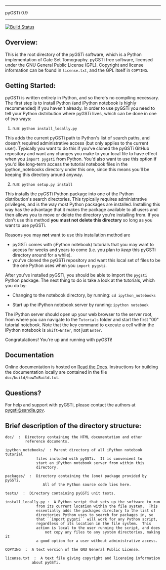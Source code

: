********************************************************************************
  pyGSTi 0.9 
********************************************************************************

[![Build Status](https://travis-ci.org/pyGSTio/pyGSTi.png)](https://travis-ci.org/pyGSTio/pyGSTi)

Overview:
--------
This is the root directory of the pyGSTi software, which is a Python
 implementation of Gate Set Tomography.  pyGSTi free software, licensed
 under the GNU General Public License (GPL).  Copyright and license information
 can be found in ``license.txt``, and the GPL itself in ``COPYING``.


Getting Started:
---------------
pyGSTi is written entirely in Python, and so there's no compiling necessary.
The first step is to install Python (and iPython notebook is highly
recommended) if you haven't already.   In order to use pyGSTi you need to
tell your Python distribution where pyGSTi lives, which can be done in one
 of two ways:

1) run: ``python install_locally.py``

  This adds the current pyGSTi path to Python's list of search paths, and
  doesn't required administrative access (but only applies to the current user).
  Typically you want to do this if you've cloned the pyGSTi GitHub repository
  and want any changes you make to your local file to have effect when you
  ``import pygsti`` from Python.  You'd also want to use this option if you'd
  like long-term access the tutorial notebook files in the ipython_notebooks 
  directory under this one, since this means you'll be keeping this directory
  around anyway.

2) run: ``python setup.py install``

  This installs the pyGSTi Python package into one of the Python distribution's
  search directories.  This typically requires administrative privileges, and
  is the way most Python packages are installed.  Installing this way has the
  advantage that it makes the package available to all users and then allows 
  you to move or delete the directory you're installing from.  If you don't
  use this method **you must not delete this directory** so long as you 
  want to use pyGSTi.

  Reasons you may **not** want to use this installation method are 
  
  - pyGSTi comes with (iPython notebook) tutorials that you may want to
    access for weeks and years to come (i.e. you plan to *keep* this
    pyGSTi directory around for a while).
  - you've cloned the pyGSTi repository and want this local set of files
    to be the one Python uses when you ``import pygsti``.

After you've installed pyGSTi, you should be able to import the 
`pygsti` Python package.  The next thing to do is take a look at
the tutorials, which you do by:

* Changing to the notebook directory, by running:
    ``cd ipython_notebooks``

* Start up the iPython notebook server by running:
  ``ipython notebook``

The iPython server should open up your web browser to the server root,
from where you can navigate to the ``Tutorials`` folder and start the 
first "00" tutorial notebook.  Note that the key command to execute
a cell within the iPython notebook is ``Shift+Enter``, not just ``Enter``.

Congratulations!  You're up and running with pyGSTi!





Documentation
-------------
Online documentation is hosted on [Read the Docs](http://pygsti.readthedocs.io).
Instructions for building the documentation locally are contained in the file
`doc/build/howToBuild.txt`.




Questions?
----------
For help and support with pyGSTi, please contact the authors at
pygsti@sandia.gov.





Brief description of the directory structure:
--------------------------------------------
```
doc/  :  Directory containing the HTML documentation and other
         reference documents.

ipython_notebooks/  : Parent directory of all iPython notebook tutorial
		      files included with pyGSTi.  It is convenient to
		      start an iPython notebook server from within this
		      directory.

packages/  :  Directory containing the (one) package provided by pyGSTi.
	             All of the Python source code lies here.

tests/  :  Directory containing pyGSTi unit tests.

install_locally.py :  A Python script that sets up the software to run 
		      from its current location within the file system.  This
		      essentially adds the packages directory to the list of
		      directories Python uses to search for packages in, so
		      that ``import pygsti`` will work for any Python script,
		      regardless of its location in the file system.  This
		      action is local to the user running the script, and does
                  not copy any files to any system directories, making it
		      a good option for a user without administrative access.

COPYING  :  A text version of the GNU General Public License.

license.txt  :  A text file giving copyright and licensing information
	        about pyGSTi.
```
